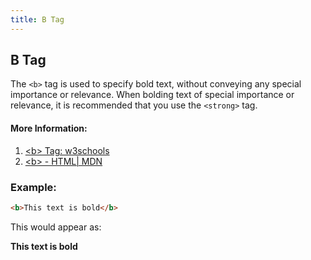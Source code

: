 ```yaml
---
title: B Tag
---
```

## B Tag

<!-- The article goes here, in GitHub-flavored Markdown. Feel free to add YouTube videos, images, and CodePen/JSBin embeds  -->
The `<b>` tag is used to specify bold text, without conveying any special importance or relevance. When bolding text of special importance or relevance, it is recommended that you use the `<strong>` tag. 
#### More Information:
<!-- Please add any articles you think might be helpful to read before writing the article -->
1. [&lt;b&gt; Tag: w3schools](https://www.w3schools.com/tags/tag_b.asp "<b> Tag: w3schools") <br />
2. [&lt;b&gt; - HTML| MDN](https://developer.mozilla.org/en-US/docs/Web/HTML/Element/b)

### Example:
```html
<b>This text is bold</b>
```
This would appear as:

<b>This text is bold</b>
